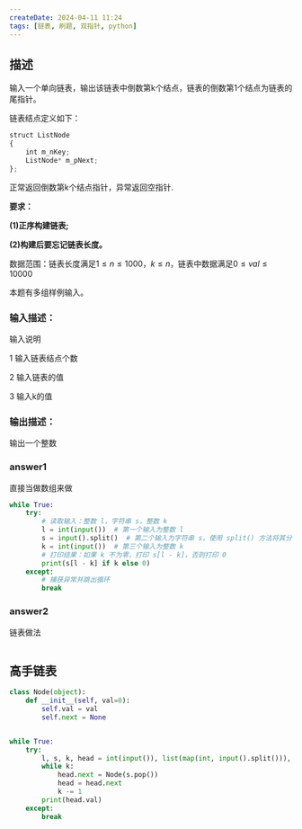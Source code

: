 ```yaml
---
createDate: 2024-04-11 11:24
tags: [链表, 刷题, 双指针, python]
---
```

## 描述

输入一个单向链表，输出该链表中倒数第k个结点，链表的倒数第1个结点为链表的尾指针。

链表结点定义如下：

```python
struct ListNode
{
    int m_nKey;
    ListNode* m_pNext;
};
```

正常返回倒数第k个结点指针，异常返回空指针.

**要求：**

**(1)正序构建链表;**

**(2)构建后要忘记链表长度。**

数据范围：链表长度满足$1≤n≤1000$，$k≤n$，链表中数据满足$0≤val≤10000$ 

本题有多组样例输入。

### 输入描述：

输入说明

1 输入链表结点个数

2 输入链表的值

3 输入k的值

### 输出描述：

输出一个整数

### answer1

直接当做数组来做

```python
while True:
    try:
        # 读取输入：整数 l，字符串 s，整数 k
        l = int(input())  # 第一个输入为整数 l
        s = input().split()  # 第二个输入为字符串 s，使用 split() 方法将其分割为列表
        k = int(input())  # 第三个输入为整数 k
        # 打印结果：如果 k 不为零，打印 s[l - k]，否则打印 0
        print(s[l - k] if k else 0)
    except:
        # 捕获异常并跳出循环
        break
```
### answer2

链表做法

```python

```

## 高手链表
```python
class Node(object):
    def __init__(self, val=0):
        self.val = val
        self.next = None


while True:
    try:
        l, s, k, head = int(input()), list(map(int, input().split())), int(input()), Node()
        while k:
            head.next = Node(s.pop())
            head = head.next
            k -= 1
        print(head.val)
    except:
        break
```